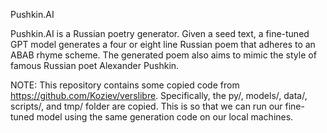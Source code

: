 Pushkin.AI

Pushkin.AI is a Russian poetry generator.
Given a seed text, a fine-tuned GPT model generates a four or eight line Russian poem that adheres to an ABAB rhyme scheme.
The generated poem also aims to mimic the style of famous Russian poet Alexander Pushkin.

NOTE: This repository contains some copied code from https://github.com/Koziev/verslibre. Specifically, the py/, models/, 
data/, scripts/, and tmp/ folder are copied. This is so that we can run our fine-tuned model using the same generation code on our local machines.